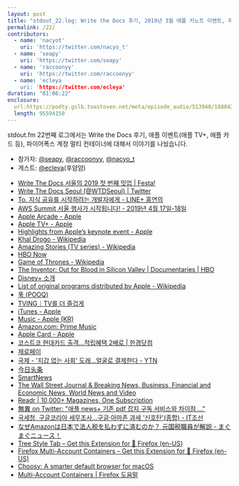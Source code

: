 ```yaml
---
layout: post
title: "stdout_22.log: Write the Docs 후기, 2019년 3월 애플 키노트 이벤트, 파이어폭스 멀티 계정 컨테이너"
permalink: /22/
contributors:
  - name: 'nacyot'
    uri: 'https://twitter.com/nacyo_t'
  - name: 'seapy'
    uri: 'https://twitter.com/seapy'
  - name: 'raccoonyy'
    uri: 'https://twitter.com/raccoonyy'
  - name: 'ecleya
    uri: 'https://twitter.com/ecleya'
duration: "01:06:22"
enclosure:
  url:https://podty.gslb.toastoven.net/meta/episode_audio/513940/188843_1553696507127.mp3
  length: 95594150
---
```


stdout.fm 22번째 로그에서는 Write the Docs 후기, 애플 이벤트(애플 TV+, 애플 카드 등), 파이어폭스 계정 멀티 컨테이너에 대해서 이야기를 나눴습니다.

* 참가자: [@seapy][sea], [@raccoonyy][rac], [@nacyo_t][nac]
* 게스트: [@ecleya][ecl](후얌얌)

[sea]: https://twitter.com/seapy
[rac]: https://twitter.com/raccoonyy
[nac]: https://twitter.com/nacyo_t
[ecl]: https://twitter.com/ecleya

* [Write The Docs 서울의 2019 첫 번째 밋업 \| Festa!](https://festa.io/events/191/)
* [Write The Docs Seoul (@WTDSeoul) \| Twitter](https://twitter.com/WTDSeoul)
* [To. 지식 공유를 시작하려는 개발자에게 - LINE+ 홍연의](https://www.slideshare.net/ssuser9ad176/to-137817951)
* [AWS Summit 서울 행사가 시작됩니다! - 2019년 4월 17일-18일](https://aws.amazon.com/ko/events/aws-summit-is-coming/)
* [Apple Arcade - Apple](https://www.apple.com/apple-arcade/)
* [Apple TV+ - Apple](https://www.apple.com/apple-tv-plus/)
* [Highlights from Apple’s keynote event - Apple](https://www.apple.com/newsroom/2019/03/highlights-from-apples-keynote-event/)
* [Khal Drogo - Wikipedia](https://en.wikipedia.org/wiki/Khal_Drogo)
* [Amazing Stories (TV series) - Wikipedia](https://en.wikipedia.org/wiki/Amazing_Stories_%28TV_series%29)
* [HBO Now](https://play.hbonow.com/)
* [Game of Thrones - Wikipedia](https://en.wikipedia.org/wiki/Game_of_Thrones)
* [The Inventor: Out for Blood in Silicon Valley \| Documentaries \| HBO](https://www.hbo.com/documentaries/the-inventor-out-for-blood-in-silicon-valley)
* [Disney+ 소개](https://preview.disneyplus.com/kr/)
* [List of original programs distributed by Apple - Wikipedia](https://en.wikipedia.org/wiki/List_of_original_programs_distributed_by_Apple)
* [푹 (POOQ)](https://www.pooq.co.kr/)
* [TVING｜TV를 더 즐겁게](http://www.tving.com/main.do?retRef=Y&source=https://www.google.com/)
* [iTunes - Apple](https://www.apple.com/itunes/)
* [Music - Apple (KR)](https://www.apple.com/kr/music/)
* [Amazon.com: Prime Music](https://www.amazon.com/gp/dmusic/promotions/PrimeMusic)
* [Apple Card - Apple](https://www.apple.com/apple-card/)
* [코스트코 현대카드 출격…적립혜택 2배로 \| 한경닷컴](https://www.hankyung.com/article/201903085312i)
* [제로페이](https://www.zeropay.or.kr/main.do)
* [국제 - '지갑 없는 사회' 도래...얼굴로 결제한다 - YTN](https://www.ytn.co.kr/_ln/0104_201709090123468795)
* [今日头条](https://www.toutiao.com/)
* [SmartNews](https://www.smartnews.com/ja/)
* [The Wall Street Journal & Breaking News, Business, Financial and Economic News, World News and Video](https://www.wsj.com/)
* [Readr \| 10,000+ Magazines, One Subscription](http://www.readrapp.com/)
* [無異 on Twitter: "애플 news+ 기존 pdf 잡지 구독 서비스와 차이점 ..."](https://twitter.com/taekie/status/1110672111545155584)
* [국세청, 구글코리아 세무조사…구글·아마존 과세 '신호탄'(종합) - IT조선](http://it.chosun.com/site/data/html_dir/2018/12/12/2018121202776.html)
* [なぜAmazonは日本で法人税を払わずに済むのか？ 元国税職員が解説 - まぐまぐニュース！](https://www.mag2.com/p/news/348773)
* [Tree Style Tab – Get this Extension for 🦊 Firefox (en-US)](https://addons.mozilla.org/en-US/firefox/addon/tree-style-tab/)
* [Firefox Multi-Account Containers – Get this Extension for 🦊 Firefox (en-US)](https://addons.mozilla.org/en-US/firefox/addon/multi-account-containers/)
* [Choosy: A smarter default browser for macOS](https://www.choosyosx.com/)
* [Multi-Account Containers \| Firefox 도움말](https://support.mozilla.org/ko/kb/containers)
